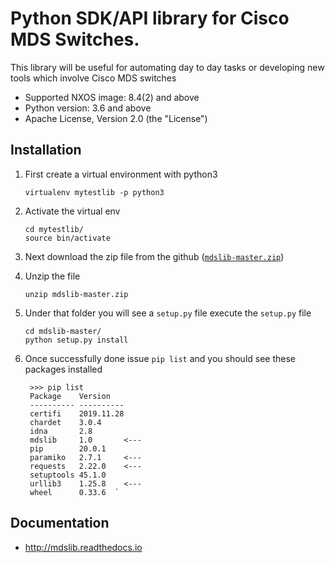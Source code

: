 # Python SDK/API library for Cisco MDS Switches.

This library will be useful for automating day to day tasks or developing new tools which involve Cisco MDS switches

* Supported NXOS image: 8.4(2) and above
* Python version: 3.6 and above
* Apache License, Version 2.0 (the "License")


## Installation
1) First create a virtual environment with python3

       virtualenv mytestlib -p python3

2) Activate the virtual env

       cd mytestlib/
       source bin/activate
       
3) Next download the zip file from the github ([`mdslib-master.zip`](https://github.com/Cisco-SAN/mdslib/archive/master.zip))
4) Unzip the file

       unzip mdslib-master.zip
           
5) Under that folder you will see a `setup.py` file execute the `setup.py` file
       
       cd mdslib-master/
       python setup.py install
       
6) Once successfully done issue `pip list` and you should see these packages installed
     
        
        >>> pip list
        Package    Version   
        ---------- ----------
        certifi    2019.11.28
        chardet    3.0.4     
        idna       2.8       
        mdslib     1.0       <---
        pip        20.0.1
        paramiko   2.7.1     <---
        requests   2.22.0    <---
        setuptools 45.1.0    
        urllib3    1.25.8    <---
        wheel      0.33.6  `
        
## Documentation

* http://mdslib.readthedocs.io
